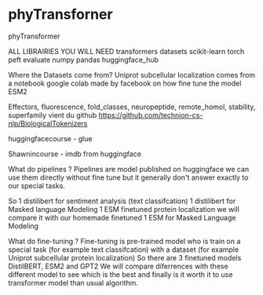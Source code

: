 # phyTransforner
phyTransformer

ALL LIBRAIRIES YOU WILL NEED
transformers
datasets
scikit-learn
torch
peft
evaluate
numpy
pandas
huggingface_hub

Where the Datasets come from?
Uniprot subcellular localization comes from a notebook google colab made by facebook on how fine tune the model ESM2

Effectors, fluorescence, fold_classes, neuropeptide, remote_homol, stability, superfamily vient du github
https://github.com/technion-cs-nlp/BiologicalTokenizers

huggingfacecourse - glue 

Shawnincourse - imdb from huggingface

What do pipelines ? Pipelines are model published on huggingface we can use them directly without fine tune but it generally don't answer exactly to our special tasks.

So 1 distilibert for sentiment analysis (text classifcation)
1 distilibert for Masked language Modeling
1 ESM finetuned protein localization we will compare it with our homemade finetuned
1 ESM for Masked Language Modeling

What do fine-tuning ?
Fine-tuning is pre-trained model who is train on a special task (for example text classifcation) with a dataset (for example Uniprot subcellular protein localization)
So there are 3 finetuned models DistilBERT, ESM2 and GPT2
We will compare diferrences with these different model to see which is the best and finally is it worth it to use transformer model than usual algorithm.
